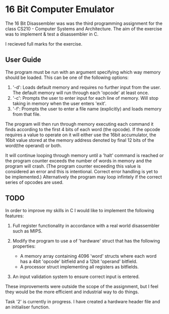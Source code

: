 # 16 Bit Computer Emulator

The 16 Bit Disassembler was  was the third programming assignment for the class CS210 - Computer Systems and Architecture.
The aim of the exercise was to implement & test a disassembler in C.

I recieved full marks for the exercise.

## User Guide
The program must be run with an argument specifying which way memory should be loaded. This can be one of the following options:
1. '-d': Loads default memory and requires no further input from the user. The default memory will run through each 'opcode' at least once.
2. '-c': Prompts the user to enter input for each line of memory. Will stop taking in memory when the user enters 'exit'.
3. '-f': Prompts the user to enter a file name (explicitly) and loads memory from that file.

The program will then run through memory executing each command it finds according to the first 4 bits of each word (the opcode). If the opcode requires a value to operate on it will either use the 16bit accumulator, the 16bit value stored at the memory address denoted by final 12 bits of the word(the operand) or both.

It will continue looping through memory until a 'halt' command is reached or the program counter exceeds the number of words in memory and the program will crash. (The program counter exceeding this value is considered an error and this is intentional. Correct error handling is yet to be implemented.) Alternatively the program may loop infintely if the correct series of opcodes are used.

## TODO
In order to improve my skills in C I would like to implement the following features:
1. Full register functionality in accordance with a real world disassembler such as MIPS.
2. Modify the program to use a of 'hardware' struct that has the following properties:
	- A memory array containing 4096 'word' structs where each word has a 4bit 'opcode' bitfield and a 12bit 'operand' bitfield.
	- A processor struct implementing all registers as bitfields.
	
3. An input validation system to ensure correct input is entered.

These improvements were outside the scope of the assignment, but I feel they would be the more efficient
and industrial way to do things.

Task '2' is currently in progress. I have created a hardware header file and an initialiser function.
